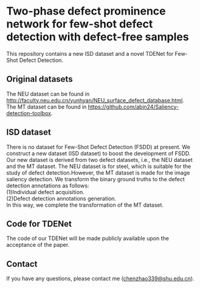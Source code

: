 # Two-phase defect prominence network for few-shot defect detection with defect-free samples
This repository contains a new ISD dataset and a novel TDENet for Few-Shot Defect Detection.

Original datasets
------
The NEU dataset can be found in http://faculty.neu.edu.cn/yunhyan/NEU_surface_defect_database.html. <br>
The MT dataset can be found in  https://github.com/abin24/Saliency-detection-toolbox. <br>

ISD dataset
------
There is no dataset for Few-Shot Defect Detection (FSDD) at present. We construct a new dataset (ISD dataset) to boost the development of FSDD. Our new dataset is derived from two defect datasets, i.e., the NEU dataset and the MT dataset. The NEU dataset is for steel, which is suitable for the study of defect detection.However, the MT dataset is made for the image saliency detection. We transform the binary ground truths to the defect detection annotations as follows:<br>
(1)Individual defect acquisition.<br>
(2)Defect detection annotations generation. <br>
In this way, we complete the transformation of the MT dataset.

Code for TDENet
------
The code of our TDENet will be made publicly available upon the acceptance of the paper.

Contact
-------
If you have any questions, please contact me (chenzhao339@shu.edu.cn).
